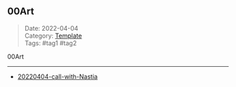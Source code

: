  ## 00Art
 
>Date: 2022-04-04  
>Category: [Template](00Template.md)  
>Tags: #tag1 #tag2 

00Art

---
- [20220404-call-with-Nastia](notes/20220404-call-with-Nastia.md)